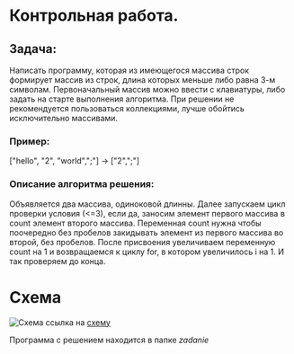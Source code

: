 # Контрольная работа.

## Задача:
Написать программу, которая из имеющегося массива строк формирует массив из строк, длина которых меньше либо равна 3-м символам. Первоначальный массив можно ввести с клавиатуры, либо задать на старте выполнения алгоритма. При решении не рекомендуется пользоваться коллекциями, лучше обойтись исключительно массивами.
### Пример:

["hello", "2", "world",";"] -> ["2",";"]

### Описание алгоритма решения:
Объявляется два массива, одиноковой длинны. Далее запускаем цикл проверки условия (<=3), если да, заносим элемент первого массива в count элемент второго массива. Переменная count нужна чтобы поочередно без пробелов закидывать элемент из первого массива во второй, без пробелов. После присвоения увеличиваем переменную count на 1 и возвращаемся к циклу for, в котором увеличилось i на 1. И так проверяем до конца. 

# Схема
![Схема](Scrinshot.PNG)
ссылка на [схему](https://viewer.diagrams.net/?tags=%7B%7D&highlight=0000ff&edit=_blank&layers=1&nav=1&title=%D0%94%D0%B8%D0%B0%D0%B3%D1%80%D0%B0%D0%BC%D0%BC%D0%B0%20%D0%B1%D0%B5%D0%B7%20%D0%BD%D0%B0%D0%B7%D0%B2%D0%B0%D0%BD%D0%B8%D1%8F.drawio#R1Vlbb9owFP41SNvDqjgXLo%2BjsO2hqyp109q%2BGWIST0kcGVOgv37H2LkaSrqGQKVKtU%2FOSXx8vs%2FfSeg51%2FHmO8dp%2BJP5JOrZlr%2FpOZOebaPhcAD%2FpGWrLH1vpAwBp752Kgz39IVoo6WtK%2BqTZcVRMBYJmlaNc5YkZC4qNsw5W1fdFiyqPjXFATEM93McmdY%2F1Behsg7tQWH%2FQWgQZk9GfZ1fjDNnnckyxD5bl0zOtOdcc8aEGsWbaxLJzcv2RcV9O3A1XxgniWgS8LT%2B%2FYQettvHcfCH%2FZq90Buy%2BmLrtYltljDxIX89ZVyELGAJjqaFdczZKvGJvKsFs8LnhrEUjAiMf4kQW11MvBIMTKGII30VFsy3DzL%2Bysumj%2BVrk42%2BuZpts9mGilIYzPIoGBdBcpLFqPxkUge3TZuWbMXn5JW9Qq7GH%2BYBEa84Onl1gRaExQSSgDhOIizoc3UhWOMzyP3y0DtGYYm2pbnkIo0szSTUt6q3UOvSUWUgHLuRVbuR2gnjRjAo5VOYdjh7A%2Ba8S8KcdQRzLeLHaQgfhDrBjz1shp%2B2yq7Tf8bRSqewFJwmQc8b97wJnNVYJglp9SPYnfGMwyiQo7KbOtV3nrbpqfKdA1bk%2F91DMmyX0AYHcSqHUEMcRSRiAccxRKeEU0iS8Pq1u%2BLCeB1SQe5TvKv0GjSvCrMF3ZBMxeTcpxxUibJEepOlyBH1TLggm9cxZUJABzh2jcGeznJdSBTKyhuW5GlgHUZNpd5vLe7wI3H63DqS9THHDoJBJ%2BeAU9eREx%2F%2FWWdXOggeocP7QPhpEQuDhlAYvRMK7yI38oyK3bLzFqxSrqJ6l1OwdkT8q9a6zCGVpFwe5rY9qnLbdb1XW8G6v1N9h4CBWkGrB8DAQBNdwPxTqQWwQO0pyP3VDUmkeMll9XEsxXYn%2BRDmfDYQyEMWz1bL4yrdhgTXTlEXmRKcNx%2BdSDDqXxIl7Q45OeqUkyaJBjUSoWaN9ZvJ7VSf4w2PkLvm71he7%2BTkHhnkLvXrktaqO9918qpBL2ivOG%2B29XlDb493f3XaVzDcPfU9z2tG%2FXqj1R71z9J%2Bt8jgxi0xem9P%2FL59Rga6F4xL7VLEo6W3Trk%2FylBRrhztmbRlfhLaeyTtzNi2Rw1l7XTYdi5J1jpUNWQ35YR7EllzvCoU6o3LiT8XZemXuHYPjxQmGqKIpkvSCT2QVZdUgx3I3sOO%2Bqe29tjhmrtE5izxdXNx7uPErXXJe%2FbL7fI0sc2PDx9dOhu%2FkZ73G4L51nfH1XlTahAPfKn12XwV73bmGGZnqjI3sxZB7NVeknM2n4%2F1Zpc9vZ2c9WSsb5K775P0vk36D6rDtPjZVOlN8eOzM%2F0H)

Программа с решением находится в папке *zadanie*